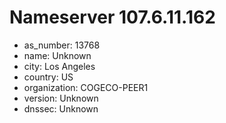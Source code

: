 # Nameserver 107.6.11.162

* as_number: 13768
* name: Unknown
* city: Los Angeles
* country: US
* organization: COGECO-PEER1
* version: Unknown
* dnssec: Unknown
